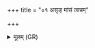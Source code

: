 +++
title = "०१ असृङ् मांसं त्वचम्"

+++
<details><summary>मूलम् (GR)</summary>

असृङ् मांसं त्वचं पेष्ट्रं मस्तृहणं मज्ज्ञः शरीरम् । +++(Bhatt. peṣṭramastṛhaṇaṃ)+++  
अग्निः क्रव्याद् अत्त्व् अमुष्यामुष्यायणस्यामुष्याः पुत्रस्य ॥
</details>